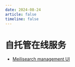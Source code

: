 ```yaml
---
date: 2024-08-24
article: false
timeline: false
---
```


# 自托管在线服务

- [Meilisearch management UI][meilisearch-ui]

[meilisearch-ui]: https://meilisearch-manage.vercel.app/
